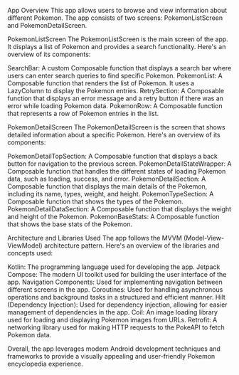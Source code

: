 App Overview
This app allows users to browse and view information about different Pokemon. The app consists of two screens: PokemonListScreen and PokemonDetailScreen.

PokemonListScreen
The PokemonListScreen is the main screen of the app. It displays a list of Pokemon and provides a search functionality. Here's an overview of its components:

SearchBar: A custom Composable function that displays a search bar where users can enter search queries to find specific Pokemon.
PokemonList: A Composable function that renders the list of Pokemon. It uses a LazyColumn to display the Pokemon entries.
RetrySection: A Composable function that displays an error message and a retry button if there was an error while loading Pokemon data.
PokemonRow: A Composable function that represents a row of Pokemon entries in the list.

PokemonDetailScreen
The PokemonDetailScreen is the screen that shows detailed information about a specific Pokemon. Here's an overview of its components:

PokemonDetailTopSection: A Composable function that displays a back button for navigation to the previous screen.
PokemonDetailStateWrapper: A Composable function that handles the different states of loading Pokemon data, such as loading, success, and error.
PokemonDetailSection: A Composable function that displays the main details of the Pokemon, including its name, types, weight, and height.
PokemonTypeSection: A Composable function that shows the types of the Pokemon.
PokemonDetailDataSection: A Composable function that displays the weight and height of the Pokemon.
PokemonBaseStats: A Composable function that shows the base stats of the Pokemon.

Architecture and Libraries Used
The app follows the MVVM (Model-View-ViewModel) architecture pattern. Here's an overview of the libraries and concepts used:

Kotlin: The programming language used for developing the app.
Jetpack Compose: The modern UI toolkit used for building the user interface of the app.
Navigation Components: Used for implementing navigation between different screens in the app.
Coroutines: Used for handling asynchronous operations and background tasks in a structured and efficient manner.
Hilt (Dependency Injection): Used for dependency injection, allowing for easier management of dependencies in the app.
Coil: An image loading library used for loading and displaying Pokemon images from URLs.
Retrofit: A networking library used for making HTTP requests to the PokeAPI to fetch Pokemon data.

Overall, the app leverages modern Android development techniques and frameworks to provide a visually appealing and user-friendly Pokemon encyclopedia experience.
